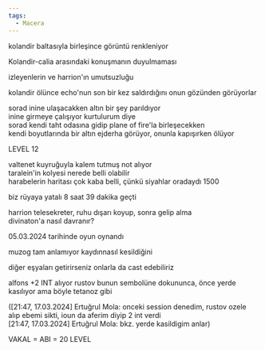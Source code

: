 ```yaml
---  
tags:  
  - Macera  
---  
```

kolandir baltasıyla birleşince görüntü renkleniyor  
  
Kolandir-calia arasındaki konuşmanın duyulmaması  
  
izleyenlerin ve harrion'ın umutsuzluğu  
  
kolandir ölünce echo'nun son bir kez saldırdığını onun gözünden görüyorlar  
  
sorad inine ulaşacakken altın bir şey parıldıyor  
inine girmeye çalışıyor kurtulurum diye  
sorad kendi taht odasına gidip plane of fire'la birleşecekken  
kendi boyutlarında bir altın ejderha görüyor, onunla kapışırken ölüyor  
  
  
  
  
  
  
LEVEL 12   
  
valtenet kuyruğuyla kalem tutmuş not alıyor  
taralein'in kolyesi nerede belli olabilir  
harabelerin haritası çok kaba belli, çünkü siyahlar oradaydı 1500  
  
  
biz rüyaya yatalı 8 saat 39 dakika geçti  
  
  
harrion telesekreter, ruhu dışarı koyup, sonra gelip alma  
divinaton'a nasıl davranır?  
  
  
05.03.2024 tarihinde oyun oynandı  
  
  
muzog tam anlamıyor kaydınnasıl kesildiğini  
  
diğer eşyaları getirirseniz onlarla da cast edebiliriz  
  
alfons +2 INT alıyor rustov bunun sembolüne dokununca, önce yerde kasılıyor ama böyle tetanoz gibi  
  
([21:47, 17.03.2024] Ertuğrul Mola: onceki session denedim, rustov ozele alıp ebemi sikti, ioun da aferim diyip 2 int verdi  
[21:47, 17.03.2024] Ertuğrul Mola: bkz. yerde kasildigim anlar)  
  
  
VAKAL = ABI = 20 LEVEL